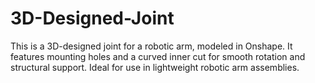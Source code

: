 # 3D-Designed-Joint
This is a 3D-designed joint for a robotic arm, modeled in Onshape. It features mounting holes and a curved inner cut for smooth rotation and structural support. Ideal for use in lightweight robotic arm assemblies.
